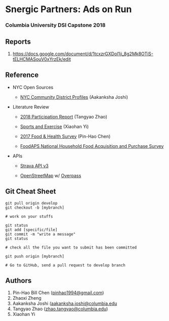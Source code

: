 # Snergic Partners: Ads on Run
### Columbia University DSI Capstone 2018 

## Reports

1. https://docs.google.com/document/d/1tcxzrGXDol1ji_8g2Mk8OTiS-tELHCMASouV0xYrzEk/edit


## Reference

* NYC Open Sources

  * [NYC Community District Profiles](https://communityprofiles.planning.nyc.gov/manhattan/9) (Aakanksha Joshi)

* Literature Review

  * [2018 Participation Report](http://www.physicalactivitycouncil.com/pdfs/current.pdf) (Tangyao Zhao)

  * [Sports and Exercise](https://www.bls.gov/spotlight/2017/sports-and-exercise/pdf/sports-and-exercise.pdf) (Xiaohan Yi)

  * [2017 Food & Health Survey](https://www.foodinsight.org/sites/default/files/2017%20Food%20and%20Health%20Survey%20-%20Final%20Report.pdf) (Pin-Hao Chen)

  * [FoodAPS National Household Food Acquisition and Purchase Survey](https://www.ers.usda.gov/data-products/foodaps-national-household-food-acquisition-and-purchase-survey/)

* APIs

  * [Strava API v3](https://developers.strava.com/docs/reference/)
  
  * [OpenStreetMap](https://www.openstreetmap.org/) w/ [Overpass](https://janakiev.com/blog/openstreetmap-with-python-and-overpass-api/)
  
## Git Cheat Sheet

```commandline
git pull origin develop
git checkout -b [mybranch]

# work on your stuffs

git status
git add [specific/file] 
git commit -m "write a message"
git status

# check all the file you want to submit has been committed

git push origin [mybranch]

# Go to GitHub, send a pull request to develop branch
``` 

## Authors
1. Pin-Hao Bill Chen (<pinhao1994@gmail.com>)
2. Zhaoxi Zheng
3. Aakanksha Joshi (<aakanksha.joshi@columbia.edu>
4. Tangyao Zhao (zhao.tangyao@columbia.edu)
5. Xiaohan Yi
